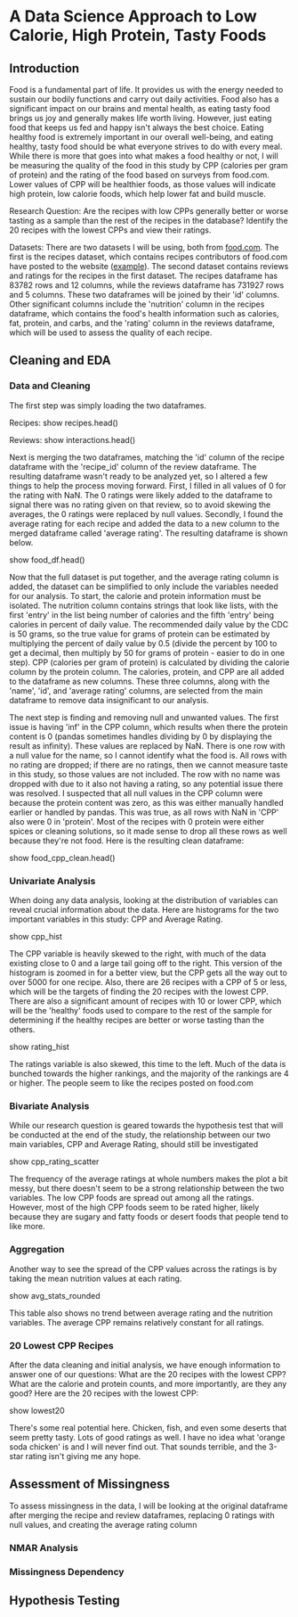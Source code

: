 # A Data Science Approach to Low Calorie, High Protein, Tasty Foods


## Introduction

Food is a fundamental part of life. It provides us with the energy needed to sustain our bodily functions and carry out daily activities. Food also has a significant impact on our brains and mental health, as eating tasty food brings us joy and generally makes life worth living. However, just eating food that keeps us fed and happy isn't always the best choice. Eating healthy food is extremely important in our overall well-being, and eating healthy, tasty food should be what everyone strives to do with every meal. While there is more that goes into what makes a food healthy or not, I will be measuring the quality of the food in this study by CPP (calories per gram of protein) and the rating of the food based on surveys from food.com. Lower values of CPP will be healthier foods, as those values will indicate high protein, low calorie foods, which help lower fat and build muscle. 

Research Question: Are the recipes with low CPPs generally better or worse tasting as a sample than the rest of the recipes in the database? Identify the 20 recipes with the lowest CPPs and view their ratings. 

Datasets: There are two datasets I will be using, both from [food.com](https://www.food.com/). The first is the recipes dataset, which contains recipes contributors of food.com have posted to the website ([example](https://www.food.com/recipe/chickpea-and-fresh-tomato-toss-51631)). The second dataset contains reviews and ratings for the recipes in the first dataset. The recipes dataframe has 83782 rows and 12 columns, while the reviews dataframe has 731927 rows and 5 columns. These two dataframes will be joined by their 'id' columns. Other significant columns include the 'nutrition' column in the recipes dataframe, which contains the food's health information such as calories, fat, protein, and carbs, and the 'rating' column in the reviews dataframe, which will be used to assess the quality of each recipe.


## Cleaning and EDA

### Data and Cleaning

The first step was simply loading the two dataframes.

Recipes:
show recipes.head()

Reviews:
show interactions.head()

Next is merging the two dataframes, matching the 'id' column of the recipe dataframe with the 'recipe_id' column of the review dataframe. The resulting dataframe wasn't ready to be analyzed yet, so I altered a few things to help the process moving forward. First, I filled in all values of 0 for the rating with NaN. The 0 ratings were likely added to the dataframe to signal there was no rating given on that review, so to avoid skewing the averages, the 0 ratings were replaced by null values. Secondly, I found the average rating for each recipe and added the data to a new column to the merged dataframe called 'average rating'. The resulting dataframe is shown below.

show food_df.head()

Now that the full dataset is put together, and the average rating column is added, the dataset can be simplified to only include the variables needed for our analysis. To start, the calorie and protein information must be isolated. The nutrition column contains strings that look like lists, with the first 'entry' in the list being number of calories and the fifth 'entry' being calories in percent of daily value. The recommended daily value by the CDC is 50 grams, so the true value for grams of protein can be estimated by multiplying the percent of daily value by 0.5 (divide the percent by 100 to get a decimal, then multiply by 50 for grams of protein - easier to do in one step). CPP (calories per gram of protein) is calculated by dividing the calorie column by the protein column. The calories, protein, and CPP are all added to the dataframe as new columns. These three columns, along with the 'name', 'id', and 'average rating' columns, are selected from the main dataframe to remove data insignificant to our analysis.

The next step is finding and removing null and unwanted values. The first issue is having 'inf' in the CPP column, which results when there the protein content is 0 (pandas sometimes handles dividing by 0 by displaying the result as infinity). These values are replaced by NaN. There is one row with a null value for the name, so I cannot identify what the food is. All rows with no rating are dropped; if there are no ratings, then we cannot measure taste in this study, so those values are not included. The row with no name was dropped with due to it also not having a rating, so any potential issue there was resolved. I suspected that all null values in the CPP column were because the protein content was zero, as this was either manually handled earlier or handled by pandas. This was true, as all rows with NaN in 'CPP' also were 0 in 'protein'. Most of the recipes with 0 protein were either spices or cleaning solutions, so it made sense to drop all these rows as well because they're not food. Here is the resulting clean dataframe:

show food_cpp_clean.head()

### Univariate Analysis

When doing any data analysis, looking at the distribution of variables can reveal crucial information about the data. Here are histograms for the two important variables in this study: CPP and Average Rating.

show cpp_hist

The CPP variable is heavily skewed to the right, with much of the data existing close to 0 and a large tail going off to the right. This version of the histogram is zoomed in for a better view, but the CPP gets all the way out to over 5000 for one recipe. Also, there are 26 recipes with a CPP of 5 or less, which will be the targets of finding the 20 recipes with the lowest CPP. There are also a significant amount of recipes with 10 or lower CPP, which will be the 'healthy' foods used to compare to the rest of the sample for determining if the healthy recipes are better or worse tasting than the others.

show rating_hist

The ratings variable is also skewed, this time to the left. Much of the data is bunched towards the higher rankings, and the majority of the rankings are 4 or higher. The people seem to like the recipes posted on food.com

### Bivariate Analysis

While our research question is geared towards the hypothesis test that will be conducted at the end of the study, the relationship between our two main variables, CPP and Average Rating, should still be investigated

show cpp_rating_scatter

The frequency of the average ratings at whole numbers makes the plot a bit messy, but there doesn't seem to be a strong relationship between the two variables. The low CPP foods are spread out among all the ratings. However, most of the high CPP foods seem to be rated higher, likely because they are sugary and fatty foods or desert foods that people tend to like more.

### Aggregation

Another way to see the spread of the CPP values across the ratings is by taking the mean nutrition values at each rating.

show avg_stats_rounded

This table also shows no trend between average rating and the nutrition variables. The average CPP remains relatively constant for all ratings.

### 20 Lowest CPP Recipes

After the data cleaning and initial analysis, we have enough information to answer one of our questions: What are the 20 recipes with the lowest CPP? What are the calorie and protein counts, and more importantly, are they any good? Here are the 20 recipes with the lowest CPP:

show lowest20

There's some real potential here. Chicken, fish, and even some deserts that seem pretty tasty. Lots of good ratings as well.
I have no idea what 'orange soda chicken' is and I will never find out. That sounds terrible, and the 3-star rating isn't giving me any hope.

## Assessment of Missingness

To assess missingness in the data, I will be looking at the original dataframe after merging the recipe and review dataframes, replacing 0 ratings with null values, and creating the average rating column

### NMAR Analysis



### Missingness Dependency



## Hypothesis Testing

